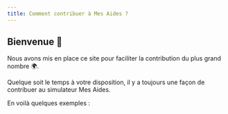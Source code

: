 ```yaml
---
title: Comment contribuer à Mes Aides ?
---
```

## Bienvenue 👋

Nous avons mis en place ce site pour faciliter la contribution du plus grand nombre 🌍.

Quelque soit le temps à votre disposition, il y a toujours une façon de contribuer au simulateur Mes Aides.

En voilà quelques exemples&nbsp;:
